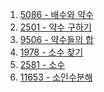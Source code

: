1. <a href="https://www.acmicpc.net/problem/5086" target="_blank">5086 - 배수와 약수</a>
2. <a href="https://www.acmicpc.net/problem/2501" target="_blank">2501 - 약수 구하기</a>
3. <a href="https://www.acmicpc.net/problem/9506" target="_blank">9506 - 약수들의 합</a>
4. <a href="https://www.acmicpc.net/problem/1978" target="_blank">1978 - 소수 찾기</a>
5. <a href="https://www.acmicpc.net/problem/2581" target="_blank">2581 - 소수</a>
6. <a href="https://www.acmicpc.net/problem/11653" target="_blank">11653 - 소인수분해</a>
